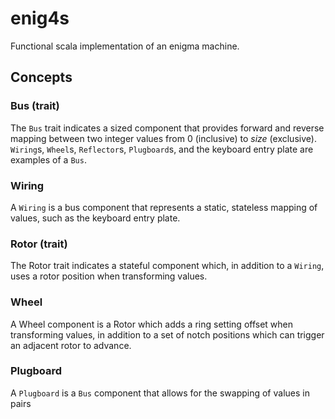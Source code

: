 # enig4s
Functional scala implementation of an enigma machine.

 ## Concepts

### Bus (trait)

The `Bus` trait indicates a sized component that provides forward and reverse mapping
between two integer values from 0 (inclusive) to _size_ (exclusive). `Wiring`s, `Wheel`s,
`Reflector`s, `Plugboard`s, and the keyboard entry plate are examples of a `Bus`.

### Wiring

A `Wiring` is a bus component that represents a static, stateless mapping of values,
such as the keyboard entry plate.

### Rotor (trait)

The Rotor trait indicates a stateful component which, in addition to a `Wiring`, uses a rotor position when transforming values.

### Wheel

A Wheel component is a Rotor which adds a ring setting offset when transforming values,
in addition to a set of notch positions which can trigger an adjacent rotor to advance.

### Plugboard

A `Plugboard` is a `Bus` component that allows for the swapping of values
in pairs
